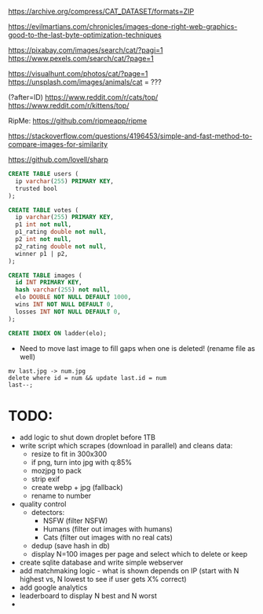 https://archive.org/compress/CAT_DATASET/formats=ZIP

https://evilmartians.com/chronicles/images-done-right-web-graphics-good-to-the-last-byte-optimization-techniques

https://pixabay.com/images/search/cat/?pagi=1
https://www.pexels.com/search/cat/?page=1

https://visualhunt.com/photos/cat/?page=1
https://unsplash.com/images/animals/cat = ???

(?after=ID)
https://www.reddit.com/r/cats/top/
https://www.reddit.com/r/kittens/top/

RipMe: https://github.com/ripmeapp/ripme

https://stackoverflow.com/questions/4196453/simple-and-fast-method-to-compare-images-for-similarity


https://github.com/lovell/sharp

```sql
CREATE TABLE users (
  ip varchar(255) PRIMARY KEY,
  trusted bool
);

CREATE TABLE votes (
  ip varchar(255) PRIMARY KEY,
  p1 int not null,
  p1_rating double not null,
  p2 int not null,
  p2_rating double not null,
  winner p1 | p2,
);

CREATE TABLE images (
  id INT PRIMARY KEY,
  hash varchar(255) not null,
  elo DOUBLE NOT NULL DEFAULT 1000,
  wins INT NOT NULL DEFAULT 0,
  losses INT NOT NULL DEFAULT 0,
);

CREATE INDEX ON ladder(elo);
```

- Need to move last image to fill gaps when one is deleted! (rename file as
  well)
```
mv last.jpg -> num.jpg
delete where id = num && update last.id = num
last--;
```

# TODO:

- add logic to shut down droplet before 1TB
- write script which scrapes (download in parallel) and cleans data:
  - resize to fit in 300x300
  - if png, turn into jpg with q:85%
  - mozjpg to pack
  - strip exif
  - create webp + jpg (fallback)
  - rename to number
- quality control
  - detectors:
    - NSFW (filter NSFW)
    - Humans (filter out images with humans)
    - Cats (filter out images with no real cats)
  - dedup (save hash in db)
  - display N=100 images per page and select which to delete or keep
- create sqlite database and write simple webserver
- add matchmaking logic - what is shown depends on IP (start with N highest vs,
  N lowest to see if user gets X% correct)
- add google analytics
- leaderboard to display N best and N worst
-   
